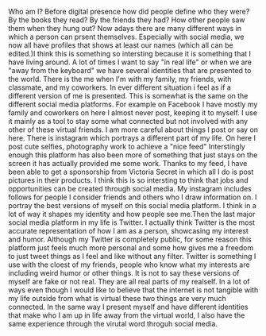 Who am I? Before digital presence how did people define who they were? By the books they read? By the friends they had? How other people saw them when they hung out? Now adays there are many different ways in which a person can prsent themselves. Especially with social media, we now all have profiles that shows at least our names (which all can be edited.)I think this is something so intersting because it is something that I have living around. A lot of times I want to say "in real life" or when we are "away from the keyboard" we have several identities that are presented to the world. There is the me when I'm with my family, my friends, with classmate, and my coworkers. In ever different situation i feel as if a different version of me is presented. This is somewhat is the same on the different social media platforms. For example on Facebook I have mostly my family and coworkers on here I almost never post, keeping it to myself. I use it mainly as a tool to stay some what connected but not involved with any other of these virtual friends. I am more careful about things I post or say on here. There is instagram which portrays a different part of my life. On here I post cute selfies, photography work to achieve a "nice feed" Interstingly enough this platform has also been more of something that just stays on the screen it has actually provided me some work. Thanks to my feed, I have been able to get a sponsorship from Victoria Secret in which all I do is post pictures in their products. I think this is so intersting to think that jobs and opportunities can be created through social media. My instagram includes follows for people I consider friends and others who I draw information on. I portray the best versions of myself on this social media platform. I think in a lot of way it shapes my identity and how people see me.Then the last major social media platform in my life is Twitter. I actually think Twitter is the most accurate representation of how I am as a person, showcasing my interest and humor. Although my Twitter is completely public, for some reason this platform just feels much more personal and some how gives me a freedom to just tweet things as I feel and like without any filter. Twitter is something I use with the cloest of my friends, people who know what my interests are including weird humor or other things. It is not to say these versions of myself are fake or not real. They are all real parts of my realself. In a lot of ways even though I would like to believe that the internet is not tangible with my life outside from what is virtual these two things are very much connected. In the same way I present myself and have different identities that make who I am up in life away from the virtual world, I also have the same experience through the virutal word throguh social media.
